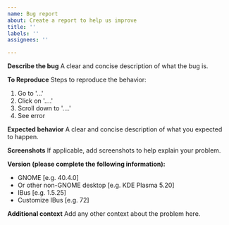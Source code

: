 ```yaml
---
name: Bug report
about: Create a report to help us improve
title: ''
labels: ''
assignees: ''

---
```


**Describe the bug**
A clear and concise description of what the bug is.

**To Reproduce**
Steps to reproduce the behavior:
1. Go to '...'
2. Click on '....'
3. Scroll down to '....'
4. See error

**Expected behavior**
A clear and concise description of what you expected to happen.

**Screenshots**
If applicable, add screenshots to help explain your problem.

**Version (please complete the following information):**
 - GNOME [e.g. 40.4.0]
 - Or other non-GNOME desktop [e.g. KDE Plasma 5.20]
 - IBus [e.g. 1.5.25]
 - Customize IBus [e.g. 72]

**Additional context**
Add any other context about the problem here.
